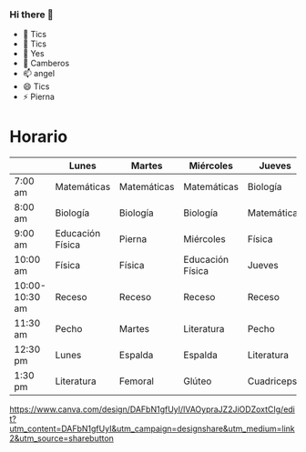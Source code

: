 ### Hi there 👋

- 🔭 Tics
- 🌱 Tics
- 🤔 Yes
- 💬 Camberos
- 📫 angel
- 😄 Tics
- ⚡ Pierna


 # Horario
 
 
 |                | Lunes            | Martes      | Miércoles        | Jueves      | Viernes     |
|----------------|------------------|-------------|------------------|-------------|-------------|
| 7:00 am        | Matemáticas      | Matemáticas | Matemáticas      | Biología    | Biología    |
| 8:00 am        | Biología         | Biología    | Biología         | Matemáticas | Matemáticas |
| 9:00 am        | Educación Física | Pierna      | Miércoles        | Física      | Física      |
| 10:00 am       | Física           | Física      | Educación Física | Jueves      | Pierna      |
| 10:00-10:30 am | Receso           | Receso      | Receso           | Receso      | Receso      |
| 11:30 am       | Pecho            | Martes      | Literatura       | Pecho       | Viernes     |
| 12:30 pm       | Lunes            | Espalda     | Espalda          | Literatura  | Si          |
| 1:30 pm        | Literatura       | Femoral     | Glúteo           | Cuadriceps  | Literatura  |

https://www.canva.com/design/DAFbN1gfUyI/lVAOypraJZ2JiODZoxtCIg/edit?utm_content=DAFbN1gfUyI&utm_campaign=designshare&utm_medium=link2&utm_source=sharebutton
